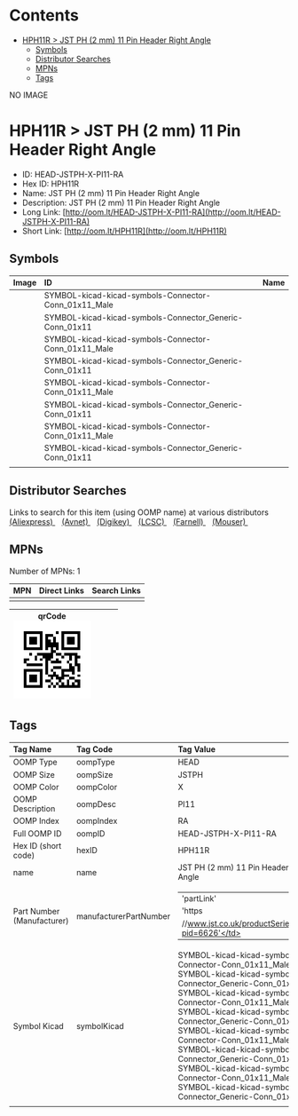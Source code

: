 



Contents
========

* [HPH11R > JST PH (2 mm) 11 Pin Header Right Angle](#hph11r--jst-ph-2-mm-11-pin-header-right-angle)
	* [Symbols](#symbols)
	* [Distributor Searches](#distributor-searches)
	* [MPNs](#mpns)
	* [Tags](#tags)
  
NO IMAGE  
# HPH11R > JST PH (2 mm) 11 Pin Header Right Angle

- ID: HEAD-JSTPH-X-PI11-RA
- Hex ID: HPH11R
- Name: JST PH (2 mm) 11 Pin Header Right Angle
- Description: JST PH (2 mm) 11 Pin Header Right Angle
- Long Link: [http://oom.lt/HEAD-JSTPH-X-PI11-RA](http://oom.lt/HEAD-JSTPH-X-PI11-RA)
- Short Link: [http://oom.lt/HPH11R](http://oom.lt/HPH11R)

## Symbols
  

|Image|ID|Name|
| :--- | :--- | :--- |
|![]()|SYMBOL-kicad-kicad-symbols-Connector-Conn_01x11_Male||
|![]()|SYMBOL-kicad-kicad-symbols-Connector_Generic-Conn_01x11||
|![]()|SYMBOL-kicad-kicad-symbols-Connector-Conn_01x11_Male||
|![]()|SYMBOL-kicad-kicad-symbols-Connector_Generic-Conn_01x11||
|![]()|SYMBOL-kicad-kicad-symbols-Connector-Conn_01x11_Male||
|![]()|SYMBOL-kicad-kicad-symbols-Connector_Generic-Conn_01x11||
|![]()|SYMBOL-kicad-kicad-symbols-Connector-Conn_01x11_Male||
|![]()|SYMBOL-kicad-kicad-symbols-Connector_Generic-Conn_01x11||
||||

## Distributor Searches
  
Links to search for this item (using OOMP name) at various distributors  
[(Aliexpress) ](https://www.aliexpress.com/wholesale?SearchText=1117JST+PH+2+mm+11+Pin+Header+Right+Angle)&nbsp;&nbsp;&nbsp;[(Avnet) ](https://www.avnet.com/shop/us/search/JST+PH+2+mm+11+Pin+Header+Right+Angle)&nbsp;&nbsp;&nbsp;[(Digikey) ](https://www.digikey.co.uk/en/products/result?s=JST+PH+2+mm+11+Pin+Header+Right+Angle)&nbsp;&nbsp;&nbsp;[(LCSC) ](https://www.lcsc.com/search?q=JST+PH+2+mm+11+Pin+Header+Right+Angle)&nbsp;&nbsp;&nbsp;[(Farnell) ](https://uk.farnell.com/search?st=JST+PH+2+mm+11+Pin+Header+Right+Angle)&nbsp;&nbsp;&nbsp;[(Mouser) ](https://www.mouser.com/c/?q=JST+PH+2+mm+11+Pin+Header+Right+Angle)&nbsp;&nbsp;&nbsp;
## MPNs
  
Number of MPNs: 1  

|MPN|Direct Links|Search Links|
| :--- | :--- | :--- |
||||
  

|qrCode<br>[![](https://raw.githubusercontent.com/oomlout/oomlout_OOMP_parts_V2/main/HEAD/JSTPH/X/PI11/RA/qrCode_140.png)](https://github.com/oomlout/oomlout_OOMP_parts_V2/tree/main/HEAD/JSTPH/X/PI11/RA/qrCode.png)||||
| :---: | :---: | :---: | :---: |

## Tags
  

|Tag Name|Tag Code|Tag Value|
| :--- | :--- | :--- |
|OOMP Type|oompType|HEAD|
|OOMP Size|oompSize|JSTPH|
|OOMP Color|oompColor|X|
|OOMP Description|oompDesc|PI11|
|OOMP Index|oompIndex|RA|
|Full OOMP ID|oompID|HEAD-JSTPH-X-PI11-RA|
|Hex ID (short code)|hexID|HPH11R|
|name|name|JST PH (2 mm) 11 Pin Header Right Angle|
|Part Number (Manufacturer)|manufacturerPartNumber|<table><tr><td>'partLink'</td></tr><tr><td> 'https</td></tr><tr><td>//www.jst.co.uk/productSeries.php?pid=6626'</td></tr></table>|
|Symbol Kicad|symbolKicad|SYMBOL-kicad-kicad-symbols-Connector-Conn_01x11_Male, SYMBOL-kicad-kicad-symbols-Connector_Generic-Conn_01x11, SYMBOL-kicad-kicad-symbols-Connector-Conn_01x11_Male, SYMBOL-kicad-kicad-symbols-Connector_Generic-Conn_01x11, SYMBOL-kicad-kicad-symbols-Connector-Conn_01x11_Male, SYMBOL-kicad-kicad-symbols-Connector_Generic-Conn_01x11, SYMBOL-kicad-kicad-symbols-Connector-Conn_01x11_Male, SYMBOL-kicad-kicad-symbols-Connector_Generic-Conn_01x11|
||||
